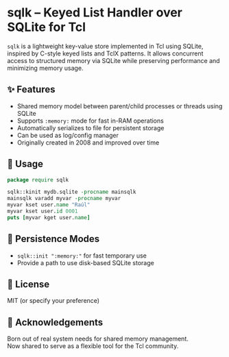 # sqlk – Keyed List Handler over SQLite for Tcl

`sqlk` is a lightweight key-value store implemented in Tcl using SQLite, inspired by C-style keyed lists and TclX patterns. It allows concurrent access to structured memory via SQLite while preserving performance and minimizing memory usage.

## ✨ Features
- Shared memory model between parent/child processes or threads using SQLite
- Supports `:memory:` mode for fast in-RAM operations
- Automatically serializes to file for persistent storage
- Can be used as log/config manager
- Originally created in 2008 and improved over time

## 🔧 Usage

```tcl
package require sqlk

sqlk::kinit mydb.sqlite -procname mainsqlk
mainsqlk varadd myvar -procname myvar
myvar kset user.name "Raúl"
myvar kset user.id 0001
puts [myvar kget user.name]
```

## 📁 Persistence Modes
- `sqlk::init ":memory:"` for fast temporary use
- Provide a path to use disk-based SQLite storage

## 📜 License
MIT (or specify your preference)

## 🙏 Acknowledgements
Born out of real system needs for shared memory management.  
Now shared to serve as a flexible tool for the Tcl community.
